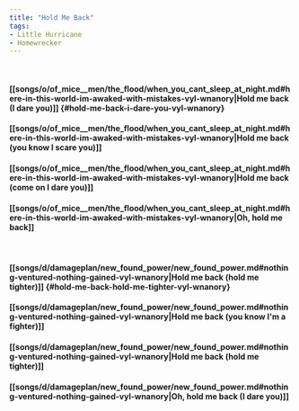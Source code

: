 ```yaml
---
title: "Hold Me Back"
tags:
- Little Hurricane
- Homewrecker
---
```

&nbsp;
#### [[songs/o/of_mice__men/the_flood/when_you_cant_sleep_at_night.md#here-in-this-world-im-awaked-with-mistakes-vyl-wnanory|Hold me back (I dare you)]] {#hold-me-back-i-dare-you-vyl-wnanory}
#### [[songs/o/of_mice__men/the_flood/when_you_cant_sleep_at_night.md#here-in-this-world-im-awaked-with-mistakes-vyl-wnanory|Hold me back (you know I scare you)]]
#### [[songs/o/of_mice__men/the_flood/when_you_cant_sleep_at_night.md#here-in-this-world-im-awaked-with-mistakes-vyl-wnanory|Hold me back (come on I dare you)]]
#### [[songs/o/of_mice__men/the_flood/when_you_cant_sleep_at_night.md#here-in-this-world-im-awaked-with-mistakes-vyl-wnanory|Oh, hold me back]]
&nbsp;
#### [[songs/d/damageplan/new_found_power/new_found_power.md#nothing-ventured-nothing-gained-vyl-wnanory|Hold me back (hold me tighter)]] {#hold-me-back-hold-me-tighter-vyl-wnanory}
#### [[songs/d/damageplan/new_found_power/new_found_power.md#nothing-ventured-nothing-gained-vyl-wnanory|Hold me back (you know I'm a fighter)]]
#### [[songs/d/damageplan/new_found_power/new_found_power.md#nothing-ventured-nothing-gained-vyl-wnanory|Hold me back (hold me tighter)]]
#### [[songs/d/damageplan/new_found_power/new_found_power.md#nothing-ventured-nothing-gained-vyl-wnanory|Oh, hold me back  (I dare you)]]

